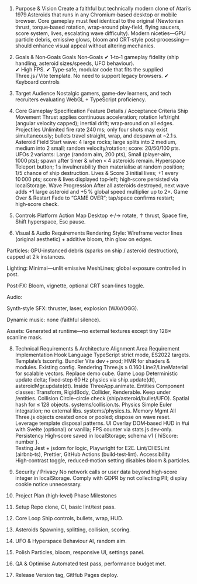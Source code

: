 1. Purpose & Vision
Create a faithful but technically modern clone of Atari’s 1979 Asteroids that runs in any Chromium‑based desktop or mobile browser. Core gameplay must feel identical to the original (Newtonian thrust, torque‐based rotation, wrap‑around play‑field, flying saucers, score system, lives, escalating wave difficulty). Modern niceties—GPU particle debris, emissive glows, bloom and CRT‑style post‑processing—should enhance visual appeal without altering mechanics.

2. Goals & Non‑Goals
Goals	Non‑Goals
✔ 1‑to‑1 gameplay fidelity (ship handling, asteroid sizes/speeds, UFO behaviour).	
✔ High FPS.
✔ Type‑safe, modular code that fits the supplied Three.js / Vite template.	No need to support legacy browsers.
✔ Keyboard controls 

3. Target Audience
Nostalgic gamers, game‑dev learners, and tech recruiters evaluating WebGL + TypeScript proficiency.

5. Core Gameplay Specification
Feature	Details / Acceptance Criteria
Ship Movement	Thrust applies continuous acceleration; rotation left/right (angular velocity capped); inertial drift; wrap‑around on all edges.
Projectiles	Unlimited fire rate 240 ms; only four shots may exist simultaneously; bullets travel straight, wrap, and despawn at ~2.1 s.
Asteroid Field	Start wave: 4 large rocks; large splits into 2 medium, medium into 2 small; random velocity/rotation; score: 20/50/100 pts.
UFOs	2 variants: Large (random aim, 200 pts), Small (player‑aim, 1000 pts); spawn after timer & when < 4 asteroids remain.
Hyperspace	Teleport button; 1 s invulnerability then materialise at random position; 1/5 chance of ship destruction.
Lives & Score	3 initial lives; +1 every 10 000 pts; score & lives displayed top‑left; high‑score persisted via localStorage.
Wave Progression	After all asteroids destroyed, next wave adds +1 large asteroid and +5 % global speed multiplier up to 2×.
Game Over & Restart	Fade to “GAME OVER”; tap/space confirms restart; high‑score check.

6. Controls
Platform	Action Map
Desktop	←/→ rotate, ↑ thrust, Space fire, Shift hyperspace, Esc pause.


7. Visual & Audio Requirements
Rendering Style: Wireframe vector lines (original aesthetic) + additive bloom, thin glow on edges.

Particles: GPU‑instanced debris (sparks on ship / asteroid destruction), capped at 2 k instances.

Lighting: Minimal—unlit emissive MeshLines; global exposure controlled in post.

Post‑FX: Bloom, vignette, optional CRT scan‑lines toggle.

Audio:

Synth‑style SFX: thruster, laser, explosion (WAV/OGG).

Dynamic music: none (faithful silence).

Assets: Generated at runtime—no external textures except tiny 128× scanline mask.

8. Technical Requirements & Architecture Alignment
Area	Requirement	Implementation Hook
Language	TypeScript strict mode, ES2022 targets.	Template’s tsconfig.
Bundler	Vite dev + prod; HMR for shaders & modules.	Existing config.
Rendering	Three.js ≥ 0.160 Line2/LineMaterial for scalable vectors.	Replace demo cube.
Game Loop	Deterministic update delta; fixed‑step 60 Hz physics via ship.update(dt), asteroidMgr.update(dt).	Inside ThreeApp.animate.
Entities	Component classes: Transform, RigidBody, Collider, Renderable.	Keep under /entities.
Collision	Circle–circle check (ship/asteroid/bullet/UFO). Spatial hash for ≤ 128 objects.	systems/collision.ts.
Physics	Simple Euler integration; no external libs.	systems/physics.ts.
Memory Mgmt	All Three.js objects created once or pooled; dispose on wave reset.	Leverage template disposal patterns.
UI Overlay	DOM‑based HUD in #ui with Svelte (optional) or vanilla; FPS counter via stats.js dev‑only.	
Persistency	High‑score saved in localStorage; schema v1 { hiScore: number }.	
Testing	Jest + jsdom for logic, Playwright for E2E.	
Lint/CI	ESLint (airbnb‑ts), Prettier, GitHub Actions (build‑test‑lint).	
Accessibility	High‑contrast toggle, reduced‑motion setting disables bloom & particles.	

10. Security / Privacy
No network calls or user data beyond high‑score integer in localStorage. Comply with GDPR by not collecting PII; display cookie notice unnecessary.

11. Project Plan (high‑level)
Phase	Milestones
0. Setup		Repo clone, CI, basic lint/test pass.
1. Core Loop	Ship controls, bullets, wrap, HUD.
2. Asteroids	Spawning, splitting, collision, scoring.
3. UFO & Hyperspace	Behaviour AI, random aim.
4. Polish	Particles, bloom, responsive UI, settings panel.
5. QA & Optimise	Automated test pass, performance budget met.
6. Release	Version tag, GitHub Pages deploy.

